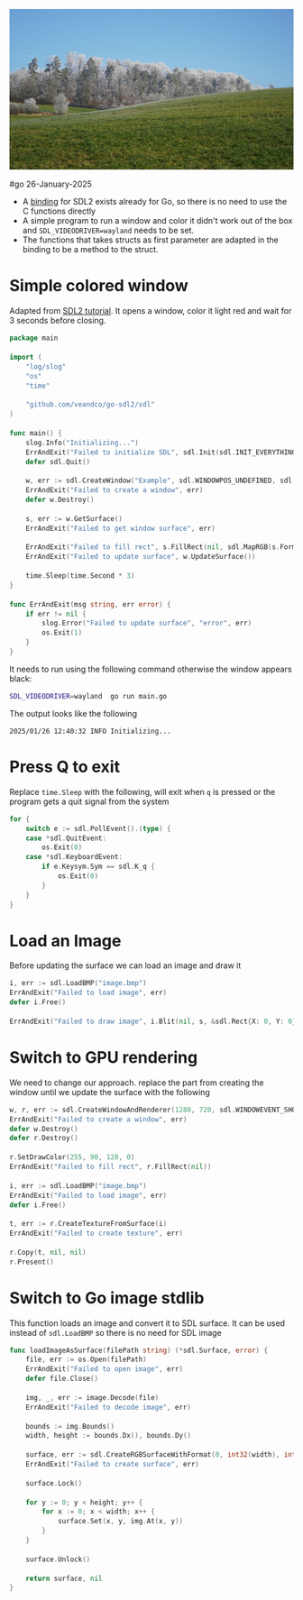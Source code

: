 ![](/public/b9983c6e588815bc264b414a9afd7b2f2d6ae66ca8a2d5376f8e0bcec3c3510d.jpg)

#go 26-January-2025

* A [binding](https://github.com/veandco/go-sdl2) for SDL2 exists already for Go, so there is no need to use the C functions directly
* A simple program to run a window and color it didn't work out of the box and `SDL_VIDEODRIVER=wayland` needs to be set.
* The functions that takes structs as first parameter are adapted in the binding to be a method to the struct.

# Simple colored window

Adapted from [SDL2 tutorial](https://jan.newmarch.name/Wayland/SDL/). It opens a window, color it light red and wait for 3 seconds before closing.

```go
package main

import (
	"log/slog"
	"os"
	"time"

	"github.com/veandco/go-sdl2/sdl"
)

func main() {
	slog.Info("Initializing...")
	ErrAndExit("Failed to initialize SDL", sdl.Init(sdl.INIT_EVERYTHING))
	defer sdl.Quit()

	w, err := sdl.CreateWindow("Example", sdl.WINDOWPOS_UNDEFINED, sdl.WINDOWPOS_UNDEFINED, 1280, 720, sdl.WINDOWEVENT_SHOWN)
	ErrAndExit("Failed to create a window", err)
	defer w.Destroy()

	s, err := w.GetSurface()
	ErrAndExit("Failed to get window surface", err)

	ErrAndExit("Failed to fill rect", s.FillRect(nil, sdl.MapRGB(s.Format, 255, 90, 120)))
	ErrAndExit("Failed to update surface", w.UpdateSurface())

	time.Sleep(time.Second * 3)
}

func ErrAndExit(msg string, err error) {
	if err != nil {
		slog.Error("Failed to update surface", "error", err)
		os.Exit(1)
	}
}
```

It needs to run using the following command otherwise the window appears black:
```sh
SDL_VIDEODRIVER=wayland  go run main.go
```

The output looks like the following
```
2025/01/26 12:40:32 INFO Initializing...
```

# Press Q to exit

Replace `time.Sleep` with the following, will exit when `q` is pressed or the program gets a quit signal from the system
```go
for {
    switch e := sdl.PollEvent().(type) {
    case *sdl.QuitEvent:
        os.Exit(0)
    case *sdl.KeyboardEvent:
        if e.Keysym.Sym == sdl.K_q {
            os.Exit(0)
        }
    }
}
```

# Load an Image

Before updating the surface we can load an image and draw it

```go
i, err := sdl.LoadBMP("image.bmp")
ErrAndExit("Failed to load image", err)
defer i.Free()

ErrAndExit("Failed to draw image", i.Blit(nil, s, &sdl.Rect{X: 0, Y: 0}))
```


# Switch to GPU rendering

We need to change our approach. replace the part from creating the window until we update the surface with the following

```go
w, r, err := sdl.CreateWindowAndRenderer(1280, 720, sdl.WINDOWEVENT_SHOWN)
ErrAndExit("Failed to create a window", err)
defer w.Destroy()
defer r.Destroy()

r.SetDrawColor(255, 90, 120, 0)
ErrAndExit("Failed to fill rect", r.FillRect(nil))

i, err := sdl.LoadBMP("image.bmp")
ErrAndExit("Failed to load image", err)
defer i.Free()

t, err := r.CreateTextureFromSurface(i)
ErrAndExit("Failed to create texture", err)

r.Copy(t, nil, nil)
r.Present()
```

# Switch to Go image stdlib

This function loads an image and convert it to SDL surface. It can be used
instead of `sdl.LoadBMP` so there is no need for SDL image

```go
func loadImageAsSurface(filePath string) (*sdl.Surface, error) {
	file, err := os.Open(filePath)
	ErrAndExit("Failed to open image", err)
	defer file.Close()

	img, _, err := image.Decode(file)
	ErrAndExit("Failed to decode image", err)

	bounds := img.Bounds()
	width, height := bounds.Dx(), bounds.Dy()

	surface, err := sdl.CreateRGBSurfaceWithFormat(0, int32(width), int32(height), 32, sdl.PIXELFORMAT_ABGR8888)
	ErrAndExit("Failed to create surface", err)

	surface.Lock()

	for y := 0; y < height; y++ {
		for x := 0; x < width; x++ {
			surface.Set(x, y, img.At(x, y))
		}
	}

	surface.Unlock()

	return surface, nil
}
```

